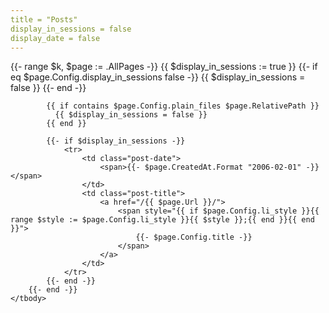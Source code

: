 ```yaml
---
title = "Posts"
display_in_sessions = false
display_date = false
---
```


<table>
    <tbody>
        {{- range $k, $page := .AllPages -}}
            {{ $display_in_sessions := true }}
            {{- if eq $page.Config.display_in_sessions false -}}
                {{ $display_in_sessions = false }}
            {{- end -}}

            {{ if contains $page.Config.plain_files $page.RelativePath }}
              {{ $display_in_sessions = false }}
            {{ end }}

            {{- if $display_in_sessions -}}
                <tr>
                    <td class="post-date">
                        <span>{{- $page.CreatedAt.Format "2006-02-01" -}}</span>
                    </td>
                    <td class="post-title">
                        <a href="/{{ $page.Url }}/">
                            <span style="{{ if $page.Config.li_style }}{{ range $style := $page.Config.li_style }}{{ $style }};{{ end }}{{ end }}">
                                {{- $page.Config.title -}}
                            </span>
                        </a>
                    </td>
                </tr>
            {{- end -}}
        {{- end -}}
    </tbody>
</table>
